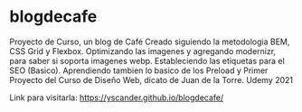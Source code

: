 # blogdecafe
Proyecto de Curso, un blog de Café
Creado siguiendo la metodologia BEM, CSS Grid y Flexbox.
Optimizando las imagenes y agregando modernizr, para saber si soporta imagenes webp.
Estableciendo las etiquetas para el SEO (Basico).
Aprendiendo tambien lo basico de los Preload y 
Primer Proyecto del Curso de Diseño Web, dicato de Juan de la Torre. Udemy 2021

Link para visitarla:
https://yscander.github.io/blogdecafe/
